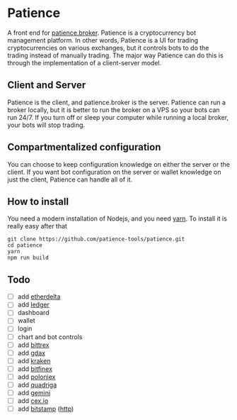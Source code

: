 # Patience

A front end for [patience.broker](https://github.com/patience-tools/patience.broker). Patience is a cryptocurrency bot management platform. In other words, Patience is a UI for trading cryptocurrencies on various exchanges, but it controls bots to do the trading instead of manually trading. The major way Patience can do this is through the implementation of a client-server model.

## Client and Server

Patience is the client, and patience.broker is the server. Patience can run a broker locally, but it is better to run the broker on a VPS so your bots can run 24/7. If you turn off or sleep your computer while running a local broker, your bots will stop trading.

## Compartmentalized configuration

You can choose to keep configuration knowledge on either the server or the client. If you want bot configuration on the server or wallet knowledge on just the client, Patience can handle all of it.

## How to install

You need a modern installation of Nodejs, and you need [yarn](https://yarnpkg.com/en/docs/install). To install it is really easy after that

```shell
git clone https://github.com/patience-tools/patience.git
cd patience
yarn
npm run build 
```

## Todo

- [ ] add [etherdelta](https://etherdelta.com)
- [ ] add [ledger]()
- [ ] dashboard
- [ ] wallet
- [ ] login
- [ ] chart and bot controls
- [ ] add [bittrex](https://bittrex.com/home/api)
- [ ] add [gdax](https://docs.gdax.com/)
- [ ] add [kraken](https://www.kraken.com/help/api)
- [ ] add [bitfinex](https://docs.bitfinex.com/v1/docs/api-access)
- [ ] add [poloniex](https://poloniex.com/support/api/)
- [ ] add [quadriga](https://www.quadrigacx.com/api_info)
- [ ] add [gemini](https://docs.gemini.com/rest-api/)
- [ ] add [cex.io](https://cex.io/cex-api)
- [ ] add [bitstamp](https://www.bitstamp.net/websocket/) ([http](https://www.bitstamp.net/api/))
